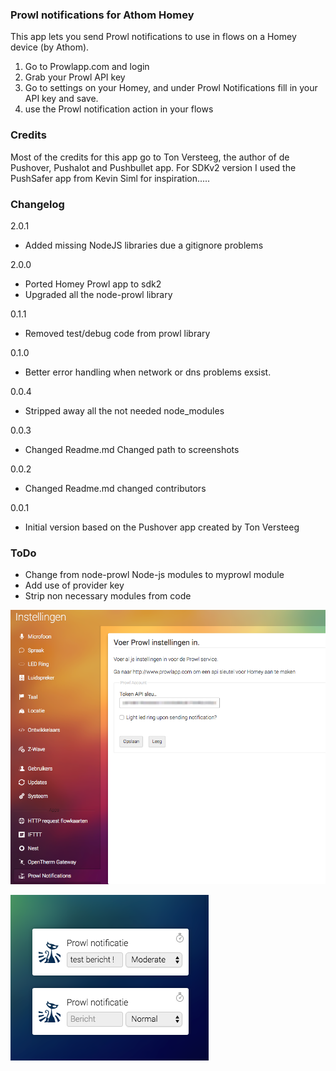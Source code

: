 ### Prowl notifications for Athom Homey

This app lets you send Prowl notifications to use in flows on a Homey device (by Athom).

1. Go to Prowlapp.com and login
2. Grab your Prowl API key
3. Go to settings on your Homey, and under Prowl Notifications fill in your API key and save.
4. use the Prowl notification action in your flows

### Credits

Most of the credits for this app go to Ton Versteeg, the author of de Pushover, Pushalot and Pushbullet app.
For SDKv2 version I used the PushSafer app from Kevin Siml for inspiration.....  

### Changelog
2.0.1

- Added missing NodeJS libraries due a gitignore problems

2.0.0

- Ported Homey Prowl app to sdk2
- Upgraded all the node-prowl library

0.1.1

- Removed test/debug code from prowl library

0.1.0

- Better error handling when network or dns problems exsist.

0.0.4

- Stripped away all the not needed node_modules

0.0.3

- Changed Readme.md Changed path to screenshots

0.0.2

- Changed Readme.md changed contributors

0.0.1

- Initial version based on the Pushover app created by Ton Versteeg

### ToDo

- Change from node-prowl Node-js modules to myprowl module
- Add use of provider key
- Strip non necessary modules from code

![alt text](https://raw.githubusercontent.com/rhannink/org.hannink.prowl/master/screenshots/Settings1_-_Homey.png "Settings of Prowl app")

![alt tag](https://raw.githubusercontent.com/rhannink/org.hannink.prowl/master/screenshots/Flow1_-_Homey.png "Homey action card")
